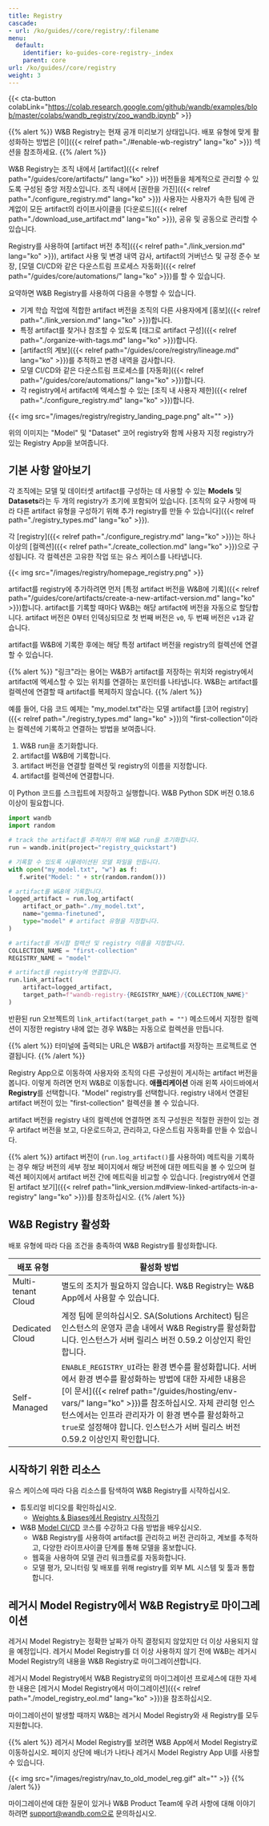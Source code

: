 ```yaml
---
title: Registry
cascade:
- url: /ko/guides//core/registry/:filename
menu:
  default:
    identifier: ko-guides-core-registry-_index
    parent: core
url: /ko/guides//core/registry
weight: 3
---
```


{{< cta-button colabLink="https://colab.research.google.com/github/wandb/examples/blob/master/colabs/wandb_registry/zoo_wandb.ipynb" >}}

{{% alert %}}
W&B Registry는 현재 공개 미리보기 상태입니다. 배포 유형에 맞게 활성화하는 방법은 [이]({{< relref path="./#enable-wb-registry" lang="ko" >}}) 섹션을 참조하세요.
{{% /alert %}}

W&B Registry는 조직 내에서 [artifact]({{< relref path="/guides/core/artifacts/" lang="ko" >}}) 버전들을 체계적으로 관리할 수 있도록 구성된 중앙 저장소입니다. 조직 내에서 [권한을 가진]({{< relref path="./configure_registry.md" lang="ko" >}}) 사용자는 사용자가 속한 팀에 관계없이 모든 artifact의 라이프사이클을 [다운로드]({{< relref path="./download_use_artifact.md" lang="ko" >}}), 공유 및 공동으로 관리할 수 있습니다.

Registry를 사용하여 [artifact 버전 추적]({{< relref path="./link_version.md" lang="ko" >}}), artifact 사용 및 변경 내역 감사, artifact의 거버넌스 및 규정 준수 보장, [모델 CI/CD와 같은 다운스트림 프로세스 자동화]({{< relref path="/guides/core/automations/" lang="ko" >}})를 할 수 있습니다.

요약하면 W&B Registry를 사용하여 다음을 수행할 수 있습니다.

- 기계 학습 작업에 적합한 artifact 버전을 조직의 다른 사용자에게 [홍보]({{< relref path="./link_version.md" lang="ko" >}})합니다.
- 특정 artifact를 찾거나 참조할 수 있도록 [태그로 artifact 구성]({{< relref path="./organize-with-tags.md" lang="ko" >}})합니다.
- [artifact의 계보]({{< relref path="/guides/core/registry/lineage.md" lang="ko" >}})를 추적하고 변경 내역을 감사합니다.
- 모델 CI/CD와 같은 다운스트림 프로세스를 [자동화]({{< relref path="/guides/core/automations/" lang="ko" >}})합니다.
- 각 registry에서 artifact에 엑세스할 수 있는 [조직 내 사용자 제한]({{< relref path="./configure_registry.md" lang="ko" >}})합니다.

{{< img src="/images/registry/registry_landing_page.png" alt="" >}}

위의 이미지는 "Model" 및 "Dataset" 코어 registry와 함께 사용자 지정 registry가 있는 Registry App을 보여줍니다.

## 기본 사항 알아보기
각 조직에는 모델 및 데이터셋 artifact를 구성하는 데 사용할 수 있는 **Models** 및 **Datasets**라는 두 개의 registry가 초기에 포함되어 있습니다. [조직의 요구 사항에 따라 다른 artifact 유형을 구성하기 위해 추가 registry를 만들 수 있습니다]({{< relref path="./registry_types.md" lang="ko" >}}).

각 [registry]({{< relref path="./configure_registry.md" lang="ko" >}})는 하나 이상의 [컬렉션]({{< relref path="./create_collection.md" lang="ko" >}})으로 구성됩니다. 각 컬렉션은 고유한 작업 또는 유스 케이스를 나타냅니다.

{{< img src="/images/registry/homepage_registry.png" >}}

artifact를 registry에 추가하려면 먼저 [특정 artifact 버전을 W&B에 기록]({{< relref path="/guides/core/artifacts/create-a-new-artifact-version.md" lang="ko" >}})합니다. artifact를 기록할 때마다 W&B는 해당 artifact에 버전을 자동으로 할당합니다. artifact 버전은 0부터 인덱싱되므로 첫 번째 버전은 `v0`, 두 번째 버전은 `v1`과 같습니다.

artifact를 W&B에 기록한 후에는 해당 특정 artifact 버전을 registry의 컬렉션에 연결할 수 있습니다.

{{% alert %}}
"링크"라는 용어는 W&B가 artifact를 저장하는 위치와 registry에서 artifact에 엑세스할 수 있는 위치를 연결하는 포인터를 나타냅니다. W&B는 artifact를 컬렉션에 연결할 때 artifact를 복제하지 않습니다.
{{% /alert %}}

예를 들어, 다음 코드 예제는 "my_model.txt"라는 모델 artifact를 [코어 registry]({{< relref path="./registry_types.md" lang="ko" >}})의 "first-collection"이라는 컬렉션에 기록하고 연결하는 방법을 보여줍니다.

1. W&B run을 초기화합니다.
2. artifact를 W&B에 기록합니다.
3. artifact 버전을 연결할 컬렉션 및 registry의 이름을 지정합니다.
4. artifact를 컬렉션에 연결합니다.

이 Python 코드를 스크립트에 저장하고 실행합니다. W&B Python SDK 버전 0.18.6 이상이 필요합니다.

```python title="hello_collection.py"
import wandb
import random

# track the artifact를 추적하기 위해 W&B run을 초기화합니다.
run = wandb.init(project="registry_quickstart") 

# 기록할 수 있도록 시뮬레이션된 모델 파일을 만듭니다.
with open("my_model.txt", "w") as f:
   f.write("Model: " + str(random.random()))

# artifact를 W&B에 기록합니다.
logged_artifact = run.log_artifact(
    artifact_or_path="./my_model.txt", 
    name="gemma-finetuned", 
    type="model" # artifact 유형을 지정합니다.
)

# artifact를 게시할 컬렉션 및 registry 이름을 지정합니다.
COLLECTION_NAME = "first-collection"
REGISTRY_NAME = "model"

# artifact를 registry에 연결합니다.
run.link_artifact(
    artifact=logged_artifact, 
    target_path=f"wandb-registry-{REGISTRY_NAME}/{COLLECTION_NAME}"
)
```

반환된 run 오브젝트의 `link_artifact(target_path = "")` 메소드에서 지정한 컬렉션이 지정한 registry 내에 없는 경우 W&B는 자동으로 컬렉션을 만듭니다.

{{% alert %}}
터미널에 출력되는 URL은 W&B가 artifact를 저장하는 프로젝트로 연결됩니다.
{{% /alert %}}

Registry App으로 이동하여 사용자와 조직의 다른 구성원이 게시하는 artifact 버전을 봅니다. 이렇게 하려면 먼저 W&B로 이동합니다. **애플리케이션** 아래 왼쪽 사이드바에서 **Registry**를 선택합니다. "Model" registry를 선택합니다. registry 내에서 연결된 artifact 버전이 있는 "first-collection" 컬렉션을 볼 수 있습니다.

artifact 버전을 registry 내의 컬렉션에 연결하면 조직 구성원은 적절한 권한이 있는 경우 artifact 버전을 보고, 다운로드하고, 관리하고, 다운스트림 자동화를 만들 수 있습니다.

{{% alert %}}
artifact 버전이 (`run.log_artifact()`를 사용하여) 메트릭을 기록하는 경우 해당 버전의 세부 정보 페이지에서 해당 버전에 대한 메트릭을 볼 수 있으며 컬렉션 페이지에서 artifact 버전 간에 메트릭을 비교할 수 있습니다. [registry에서 연결된 artifact 보기]({{< relref path="link_version.md#view-linked-artifacts-in-a-registry" lang="ko" >}})를 참조하십시오.
{{% /alert %}}

## W&B Registry 활성화

배포 유형에 따라 다음 조건을 충족하여 W&B Registry를 활성화합니다.

| 배포 유형 | 활성화 방법 |
| ----- | ----- |
| Multi-tenant Cloud | 별도의 조치가 필요하지 않습니다. W&B Registry는 W&B App에서 사용할 수 있습니다. |
| Dedicated Cloud | 계정 팀에 문의하십시오. SA(Solutions Architect) 팀은 인스턴스의 운영자 콘솔 내에서 W&B Registry를 활성화합니다. 인스턴스가 서버 릴리스 버전 0.59.2 이상인지 확인합니다. |
| Self-Managed   | `ENABLE_REGISTRY_UI`라는 환경 변수를 활성화합니다. 서버에서 환경 변수를 활성화하는 방법에 대한 자세한 내용은 [이 문서]({{< relref path="/guides/hosting/env-vars/" lang="ko" >}})를 참조하십시오. 자체 관리형 인스턴스에서는 인프라 관리자가 이 환경 변수를 활성화하고 `true`로 설정해야 합니다. 인스턴스가 서버 릴리스 버전 0.59.2 이상인지 확인합니다. |

## 시작하기 위한 리소스

유스 케이스에 따라 다음 리소스를 탐색하여 W&B Registry를 시작하십시오.

* 튜토리얼 비디오를 확인하십시오.
    * [Weights & Biases에서 Registry 시작하기](https://www.youtube.com/watch?v=p4XkVOsjIeM)
* W&B [Model CI/CD](https://www.wandb.courses/courses/enterprise-model-management) 코스를 수강하고 다음 방법을 배우십시오.
    * W&B Registry를 사용하여 artifact를 관리하고 버전 관리하고, 계보를 추적하고, 다양한 라이프사이클 단계를 통해 모델을 홍보합니다.
    * 웹훅을 사용하여 모델 관리 워크플로를 자동화합니다.
    * 모델 평가, 모니터링 및 배포를 위해 registry를 외부 ML 시스템 및 툴과 통합합니다.

## 레거시 Model Registry에서 W&B Registry로 마이그레이션

레거시 Model Registry는 정확한 날짜가 아직 결정되지 않았지만 더 이상 사용되지 않을 예정입니다. 레거시 Model Registry를 더 이상 사용하지 않기 전에 W&B는 레거시 Model Registry의 내용을 W&B Registry로 마이그레이션합니다.

레거시 Model Registry에서 W&B Registry로의 마이그레이션 프로세스에 대한 자세한 내용은 [레거시 Model Registry에서 마이그레이션]({{< relref path="./model_registry_eol.md" lang="ko" >}})을 참조하십시오.

마이그레이션이 발생할 때까지 W&B는 레거시 Model Registry와 새 Registry를 모두 지원합니다.

{{% alert %}}
레거시 Model Registry를 보려면 W&B App에서 Model Registry로 이동하십시오. 페이지 상단에 배너가 나타나 레거시 Model Registry App UI를 사용할 수 있습니다.

{{< img src="/images/registry/nav_to_old_model_reg.gif" alt="" >}}
{{% /alert %}}

마이그레이션에 대한 질문이 있거나 W&B Product Team에 우려 사항에 대해 이야기하려면 support@wandb.com으로 문의하십시오.
